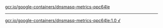 [gcr.io/google-containers/dnsmasq-metrics-ppc64le](https://hub.docker.com/r/anjia0532/google-containers.dnsmasq-metrics-ppc64le/tags/) 

----
[gcr.io/google-containers/dnsmasq-metrics-ppc64le:1.0 √](https://hub.docker.com/r/anjia0532/google-containers.dnsmasq-metrics-ppc64le/tags/)

